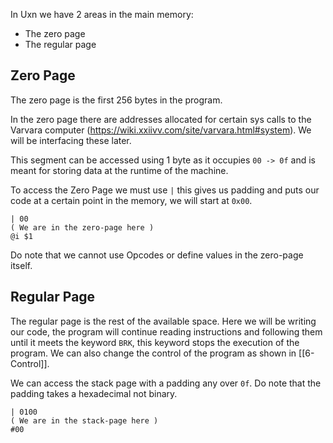 In Uxn we have 2 areas in the main memory:
- The zero page
- The regular page
## Zero Page
The zero page is the first 256 bytes in the program.

In the zero page there are addresses allocated for certain sys calls to the Varvara computer (https://wiki.xxiivv.com/site/varvara.html#system). We will be interfacing these later.

This segment can be accessed using 1 byte as it occupies `00 -> 0f` and is meant for storing data at the runtime of the machine.

To access the Zero Page we must use `|` this gives us padding and puts our code at a certain point in the memory, we will start at `0x00`.
```uxn
| 00
( We are in the zero-page here )
@i $1
```
Do note that we cannot use Opcodes or define values in the zero-page itself.
## Regular Page
The regular page is the rest of the available space. Here we will be writing our code, the program will continue reading instructions and following them until it meets the keyword `BRK`, this keyword stops the execution of the program. We can also change the control of the program as shown in [[6-Control]].

We can access the stack page with a padding any over `0f`. Do note that the padding takes a hexadecimal not binary.
```uxn
| 0100
( We are in the stack-page here )
#00
```